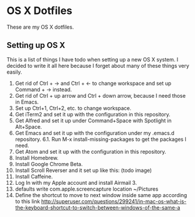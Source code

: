 # OS X Dotfiles

These are my OS X dotfiles.

## Setting up OS X

This is a list of things I have todo when setting up a new OS X system.
I decided to write it all here because I forget about many of these things
very easily.

1. Get rid of Ctrl + -> and Ctrl + <- to change workspace and set up Command + -> instead.
2. Get rid of Ctrl + up arrow and Ctrl + down arrow, because I need those in Emacs.
3. Set up Ctrl+1, Ctrl+2, etc. to change workspace.
4. Get iTerm2 and set it up with the configuration in this repository.
5. Get Alfred and set it up under Command+Space with Spotlight in Alt+Space.
6. Get Emacs and set it up with the configuration under my .emacs.d repository.
6.1. Run M-x install-missing-packages to get the packages I need.
7. Get Atom and set it up with the configuration in this repository.
8. Install Homebrew.
9. Install Google Chrome Beta.
10. Install Scroll Reverser and it set up like this:
(todo image)
11. Install Caffeine.
12. Log In with my Apple account and install Airmail 3.
13. defaults write com.apple.screencapture location ~/Pictures
14. Define the shortcut to move to next window inside same app according to this link
http://superuser.com/questions/299241/in-mac-os-what-is-the-keyboard-shortcut-to-switch-between-windows-of-the-same-a

